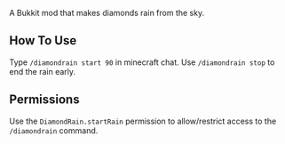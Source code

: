 A Bukkit mod that makes diamonds rain from the sky.

How To Use
-----------
Type `/diamondrain start 90` in minecraft chat. Use `/diamondrain stop` to end the rain early.

Permissions
-----------
Use the `DiamondRain.startRain` permission to allow/restrict access to the `/diamondrain` command.